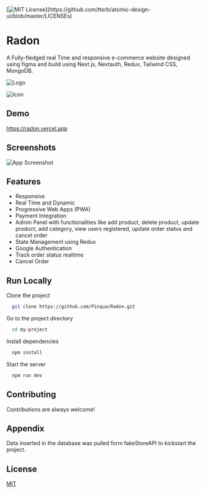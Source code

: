 
[![MIT License](https://img.shields.io/apm/l/atomic-design-ui.svg?)](https://github.com/tterb/atomic-design-ui/blob/master/LICENSEs)

# Radon

A Fully-fledged real Time and responsive e-commerce website designed using figma and build using Next.js, Nextauth, Redux, Tailwind CSS, MongoDB.

![Logo](https://radon.vercel.app/_next/image?url=%2Fimg%2FRadon.svg&w=128&q=75)

![Icon](https://radon.vercel.app/img/favicons/apple-touch-icon.png)
## Demo

https://radon.vercel.app


## Screenshots

![App Screenshot](https://i.ibb.co/C7nCj5K/radon.gif)

  
## Features

- Responsive
- Real Time and Dynamic
- Progressive Web Apps (PWA)
- Payment Integration
- Admin Panel with functionalities like add product, delete product, update product, add category, view users registered, update order status and cancel order
- State Management using Redux
- Google Authentication
- Track order status realtime
- Cancel Order


## Run Locally

Clone the project

```bash
  git clone https://github.com/Pinqua/Radon.git
```

Go to the project directory

```bash
  cd my-project
```

Install dependencies

```bash
  npm install
```

Start the server

```bash
  npm run dev
```

  
## Contributing

Contributions are always welcome!

  
## Appendix

Data inserted in the database was pulled form fakeStoreAPI to kickstart the project.

  
## License

[MIT](https://choosealicense.com/licenses/mit/)

  
